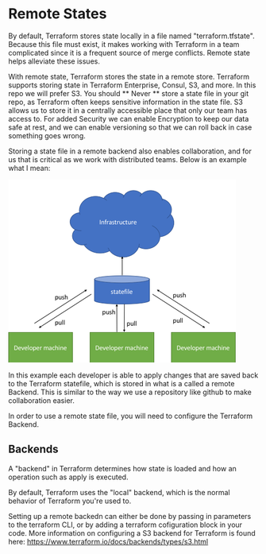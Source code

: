 # Remote States
By default, Terraform stores state locally in a file named "terraform.tfstate". Because this file must exist, it makes working with Terraform in a team complicated since it is a frequent source of merge conflicts. Remote state helps alleviate these issues.

With remote state, Terraform stores the state in a remote store. Terraform supports storing state in Terraform Enterprise, Consul, S3, and more. In this repo we will prefer S3. You should ** Never ** store a state file in your git repo, as Terraform often keeps sensitive information in the state file. S3 allows us to store it in a centrally accessible place that only our team has access to. For added Security we can enable Encryption to keep our data safe at rest, and we can enable versioning so that we can roll back in case something goes wrong. 

Storing a state file in a remote backend also enables collaboration, and for us that is critical as we work with distributed teams. Below is an example what I mean:

![alt text](./remote-state-diagram.png "Logo Title Text 1")

In this example each developer is able to apply changes that are saved back to the Terraform statefile, which is stored in what is a called a remote Backend. This is similar to the way we use a repository like github to make collaboration easier. 

In order to use a remote state file, you will need to configure the Terraform Backend. 

## Backends
A "backend" in Terraform determines how state is loaded and how an operation such as apply is executed.

By default, Terraform uses the "local" backend, which is the normal behavior of Terraform you're used to. 

Setting up a remote backedn can either be done by passing in parameters to the terraform CLI, or by adding a terraform cofiguration block in your code.
More information on configuring a S3 backend for Terraform is found here: https://www.terraform.io/docs/backends/types/s3.html



